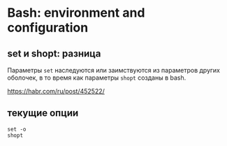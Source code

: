 # Bash: environment and configuration

## set и shopt: разница

Параметры `set` наследуются или заимствуются из параметров других оболочек, в то время как параметры `shopt` созданы в bash.

https://habr.com/ru/post/452522/

## текущие опции

```
set -o
shopt
```
